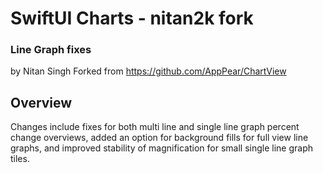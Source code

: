 # SwiftUI Charts - nitan2k fork
### Line Graph fixes
by Nitan Singh
Forked from https://github.com/AppPear/ChartView

## Overview

Changes include fixes for both multi line and single line graph percent change overviews, added an option for background fills for full view line graphs, and improved stability of magnification for small single line graph tiles. 
